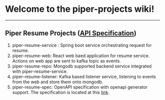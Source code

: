 # Welcome to the piper-projects wiki!
***

## Piper Resume Projects (<a href="https://app.swaggerhub.com/apis/panpiper-services/digi-resume-api/0.0.1">API Specification</a>)
1. piper-resume-service : Spring boot service orchestrating request for resume. 
2. piper-resume-web: React web baed application for resume service. Actions on web app are sent to kafka topic as events.
3. piper-resume-repo: Mongodb supported backend service integrated with piper-resume-service.
4. piper-resume-listener: Kafka based listener service, listening to events from the web and store them onto mongodb.
5. piper-resume-spec: OpenAPI specification with openapi generator support. The specification is located at this <a href="https://app.swaggerhub.com/apis/panpiper-services/digi-resume-api/0.0.1">link</a>.
